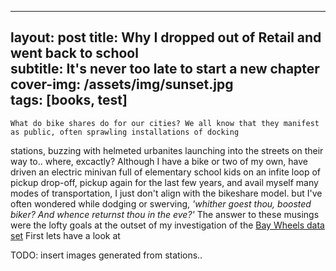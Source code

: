 
---
layout: post
title: Why I dropped out of Retail and went back to school	
subtitle: It's never too late to start a new chapter
cover-img: /assets/img/sunset.jpg    
tags: [books, test]
---

    What do bike shares do for our cities? We all know that they manifest as public, often sprawling installations of docking 
stations, buzzing with  helmeted urbanites launching into the streets on their way to.. where, excactly? 
    Although I have a bike or two of my own, have driven an electric minivan full of elementary school kids on an infite loop of pickup drop-off, pickup again for the last few years, and avail myself many modes of transportation, I just don't align with the bikeshare model. but I've often wondered while dodging or swerving, *'whither goest thou, boosted biker? And whence returnst thou in the eve?'*
The answer to these musings were the lofty goals at the outset of my investigation of the [Bay Wheels data set](https://www.lyft.com/bikes/bay-wheels/system-data) First lets have a look at 



TODO: insert images generated from stations.. 

